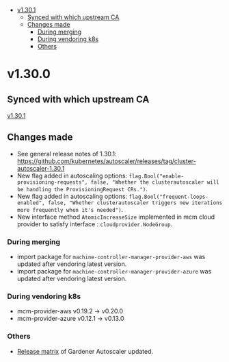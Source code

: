 <!--- For help refer to https://github.com/kubernetes/kubernetes/blob/master/CHANGELOG/CHANGELOG-1.20.md?plain=1 as example --->

- [v1.30.1](#v1290)
    - [Synced with which upstream CA](#synced-with-which-upstream-ca)
    - [Changes made](#changes-made)
        - [During merging](#during-merging)
        - [During vendoring k8s](#during-vendoring-k8s)
        - [Others](#others)


# v1.30.0


## Synced with which upstream CA

[v1.30.1](https://github.com/kubernetes/autoscaler/releases/tag/cluster-autoscaler-1.30.1)

## Changes made
- See general release notes of 1.30.1: https://github.com/kubernetes/autoscaler/releases/tag/cluster-autoscaler-1.30.1
- New flag added in autoscaling options: `flag.Bool("enable-provisioning-requests", false, "Whether the clusterautoscaler will be handling the ProvisioningRequest CRs.")`.
- New flag added in autoscaling options: `flag.Bool("frequent-loops-enabled", false, "Whether clusterautoscaler triggers new iterations more frequently when it's needed")`.
- New interface method `AtomicIncreaseSize` implemented in mcm cloud provider to satisfy interface : `cloudprovider.NodeGroup`.

### During merging
- import package for `machine-controller-manager-provider-aws` was updated after vendoring latest version.
- import package for `machine-controller-manager-provider-azure` was updated after vendoring latest version.

### During vendoring k8s
- mcm-provider-aws  v0.19.2 -> v0.20.0
- mcm-provider-azure v0.12.1 -> v0.13.0

### Others
- [Release matrix](../README.md#releases-gardenerautoscaler) of Gardener Autoscaler updated.